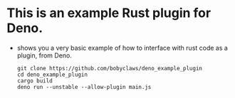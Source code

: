 # This is an example Rust plugin for Deno.

- shows you a very basic example of how to interface with rust
  code as a plugin, from Deno.

  ```
  git clone https://github.com/bobyclaws/deno_example_plugin
  cd deno_example_plugin
  cargo build
  deno run --unstable --allow-plugin main.js
  ```